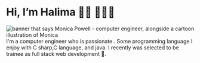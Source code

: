   <h1 id="hi-im-monica-">Hi, I’m Halima 👋🏾 👩🏾‍💻</h1>
<img src="https://raw.githubusercontent.com/M0nica/M0nica/master/gh-header-image-cropped.png" alt="banner that says Monica Powell - computer engineer,  alongside a cartoon illustration of Monica">
I'm a computer engineer who is passionate . 
Some programming language I enjoy  with C sharp,C language, and java.
I recently was selected to be trainee as full stack web development  🌟. 

